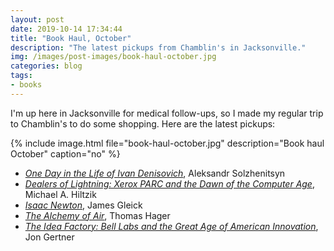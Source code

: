 ```yaml
---
layout: post
date: 2019-10-14 17:34:44
title: "Book Haul, October"
description: "The latest pickups from Chamblin's in Jacksonville."
img: /images/post-images/book-haul-october.jpg
categories: blog
tags:
- books
---
```


I'm up here in Jacksonville for medical follow-ups, so I made my regular trip to Chamblin's to do some shopping. Here are the latest pickups:

{% include image.html file="book-haul-october.jpg" description="Book haul October" caption="no" %}

* _[One Day in the Life of Ivan Denisovich](https://www.goodreads.com/book/show/17125.One_Day_in_the_Life_of_Ivan_Denisovich "One Day in the Life of Ivan Denisovich")_, Aleksandr Solzhenitsyn
* _[Dealers of Lightning: Xerox PARC and the Dawn of the Computer Age](https://www.goodreads.com/book/show/1101290.Dealers_of_Lightning "Dealers of Lightning")_, Michael A. Hiltzik 
* _[Isaac Newton](https://www.goodreads.com/book/show/17098 "Isaac Newton")_, James Gleick
* _[The Alchemy of Air](https://www.goodreads.com/book/show/3269091 "The Alchemy of Air")_, Thomas Hager
* _[The Idea Factory: Bell Labs and the Great Age of American Innovation](https://www.goodreads.com/book/show/11797471 "The Idea Factory: Bell Labs and the Great Age of American Innovation")_, Jon Gertner
